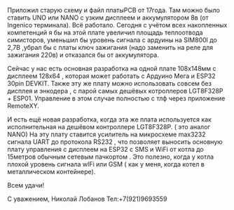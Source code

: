 Приложил старую схему и файл платыPCB от 17года. Там можно было ставить UNO или NANO
с узким дисплеем и аккумулятором 8в (от Ingenico терминала).
Всё работало.
Сегодня с учётом  всех накопленных компетенций я бы на этой плате увеличил площадь теплоотвода
симисторов, уменьшил бы уровень сигнала с ардуины на SIM800l до 2,7В ,убрал бы с платы ключ зажигания
(надо заменить на реле для зажигания 220в) и отказался бы от аккумулятора.

Сейчас у нас есть основная разработка на одной плате 108x148мм  с дисплеем 128х64 , которая может работать с
Ардуино Мега и ESP32  30pin DEVKIT. Также эту же  плату можно использовать совсем без дисплея и энкодера ,
с парой самых дешёвых котроллеров LGT8F328P + ESP01. Управление в этом случае полностью с тлф
через приложение RemoteXY.

И есть ещё новая разработка, когда эта же плата используется как исполнительная  на дешёвом  контроллере LGT8F328P. ( это аналог NANO)
На эту плату ставится усилитель на микросхеме max3232 сигнала UART до протокола RS232 , что позволяет
выносить основную плату управления с дисплеем на ESP32 с SMS и WiFi от котла до 15метров обычным сетевым пачкортом . Это полезно, когда у котла плохой уровень сигнала wIFi или GSM ( как у меня, когда котел в
металлическом контейнере).

Всем удачи!

С уважением,
Николай Лобанов
Тел:+7(921)9693559
